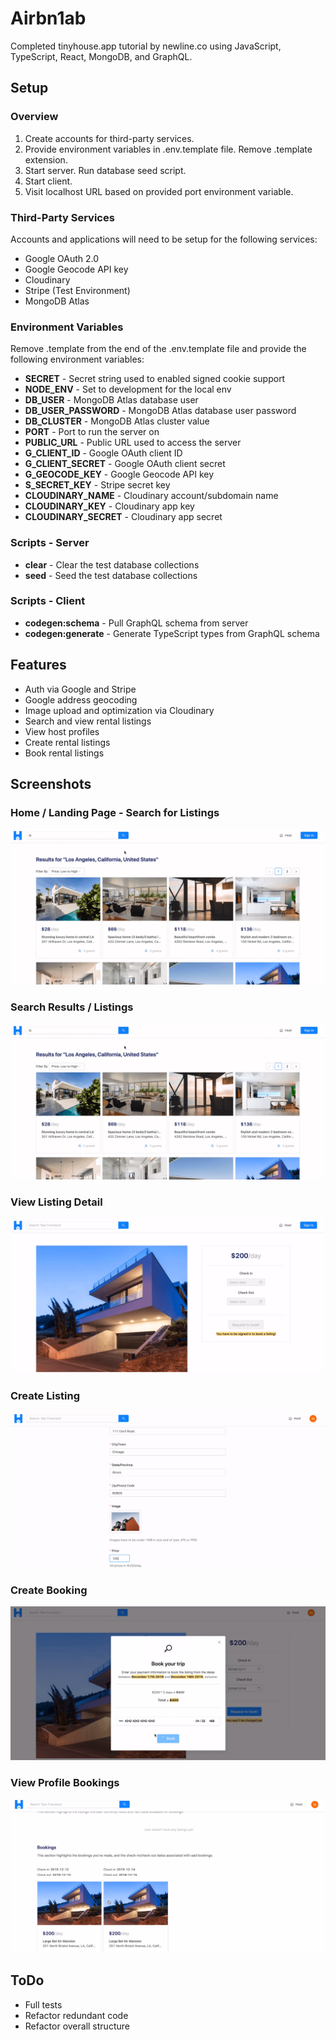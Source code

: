 # Airbn1ab

Completed tinyhouse.app tutorial by newline.co using JavaScript, TypeScript, React, MongoDB, and GraphQL.

## Setup

### Overview
1. Create accounts for third-party services.
2. Provide environment variables in .env.template file. Remove .template extension.
3. Start server. Run database seed script.
4. Start client.
5. Visit localhost URL based on provided port environment variable.

### Third-Party Services
Accounts and applications will need to be setup for the following services:
- Google OAuth 2.0
- Google Geocode API key
- Cloudinary
- Stripe (Test Environment)
- MongoDB Atlas


### Environment Variables
Remove .template from the end of the .env.template file and  provide the following environment variables:
- **SECRET** - Secret string used to enabled signed cookie support
- **NODE_ENV** - Set to development for the local env
- **DB_USER** - MongoDB Atlas database user
- **DB_USER_PASSWORD** - MongoDB Atlas database user password
- **DB_CLUSTER** - MongoDB Atlas cluster value
- **PORT** - Port to run the server on
- **PUBLIC_URL** - Public URL used to access the server
- **G_CLIENT_ID** - Google OAuth client ID
- **G_CLIENT_SECRET** - Google OAuth client secret
- **G_GEOCODE_KEY** - Google Geocode API key
- **S_SECRET_KEY** - Stripe secret key
- **CLOUDINARY_NAME** - Cloudinary account/subdomain name
- **CLOUDINARY_KEY** - Cloudinary app key
- **CLOUDINARY_SECRET** - Cloudinary app secret

### Scripts - Server
- **clear** - Clear the test database collections
- **seed** - Seed the test database collections

### Scripts - Client
- **codegen:schema** - Pull GraphQL schema from server
- **codegen:generate** - Generate TypeScript types from GraphQL schema

## Features
- Auth via Google and Stripe
- Google address geocoding
- Image upload and optimization via Cloudinary
- Search and view rental listings
- View host profiles
- Create rental listings
- Book rental listings


## Screenshots

### Home / Landing Page - Search for Listings
![Home](https://github.com/anarinya/tutorial-airbn1ab/blob/master/assets/listings.png?raw=true)

### Search Results / Listings
![Listings](https://github.com/anarinya/tutorial-airbn1ab/blob/master/assets/listings.png?raw=true)

### View Listing Detail
![Listing Detail](https://github.com/anarinya/tutorial-airbn1ab/blob/master/assets/listing.png?raw=true)

### Create Listing
![Create Listing](https://github.com/anarinya/tutorial-airbn1ab/blob/master/assets/create-listing.png?raw=true)

### Create Booking
![Create Booking](https://github.com/anarinya/tutorial-airbn1ab/blob/master/assets/create-booking.png?raw=true)

### View Profile Bookings
![View Bookings](https://github.com/anarinya/tutorial-airbn1ab/blob/master/assets/profile-bookings.png?raw=true)

## ToDo
- Full tests
- Refactor redundant code
- Refactor overall structure
